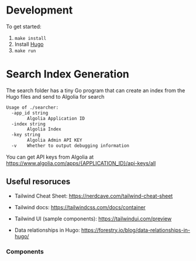 # Development

To get started:

1. `make install`
2. Install [Hugo][]
3. `make run`

# Search Index Generation

The search folder has a tiny Go program that can create an index from the Hugo files and send to Algolia for search

```bash
Usage of ./searcher:
  -app_id string
    	Algolia Application ID
  -index string
    	Algolia Index
  -key string
    	Algolia Admin API KEY
  -v	Whether to output debugging information
```

You can get API keys from Algolia at https://www.algolia.com/apps/{APPLICATION_ID}/api-keys/all
## Useful resoruces

- Tailwind Cheat Sheet: https://nerdcave.com/tailwind-cheat-sheet
- Tailwind docs: https://tailwindcss.com/docs/container
- Tailwind UI (sample components): https://tailwindui.com/preview

- Data relationships in Hugo: https://forestry.io/blog/data-relationships-in-hugo/

### Components

[Hugo]: https://gohugo.io/getting-started/installing
